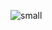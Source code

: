 ![small](https://user-images.githubusercontent.com/40884680/65598114-e5976880-dfc4-11e9-883e-0f771b0a3db5.jpg)
